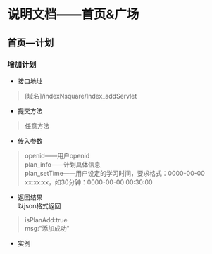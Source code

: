 # 说明文档——首页&广场
##  首页—计划
### 增加计划
* 接口地址
>[域名]/indexNsquare/Index_addServlet
* 提交方法
>任意方法
* 传入参数
> openid——用户openid   
  plan_info——计划具体信息   
  plan_setTime——用户设定的学习时间，要求格式：0000-00-00 xx:xx:xx，如30分钟：0000-00-00 00:30:00
* 返回结果    
以json格式返回   
>  isPlanAdd:true  
   msg:"添加成功"
 * 实例
  




